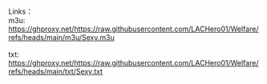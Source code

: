 <br>Links：
<br>m3u:</br>https://ghproxy.net/https://raw.githubusercontent.com/LACHero01/Welfare/refs/heads/main/m3u/Sexy.m3u</br>
<br>txt:</br>https://ghproxy.net/https://raw.githubusercontent.com/LACHero01/Welfare/refs/heads/main/txt/Sexy.txt</br>
